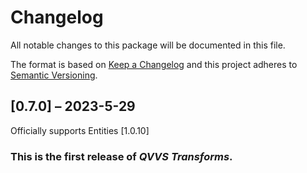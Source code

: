 # Changelog

All notable changes to this package will be documented in this file.

The format is based on [Keep a Changelog](http://keepachangelog.com/en/1.0.0/)
and this project adheres to [Semantic
Versioning](http://semver.org/spec/v2.0.0.html).

## [0.7.0] – 2023-5-29

Officially supports Entities [1.0.10]

### This is the first release of *QVVS Transforms*.
